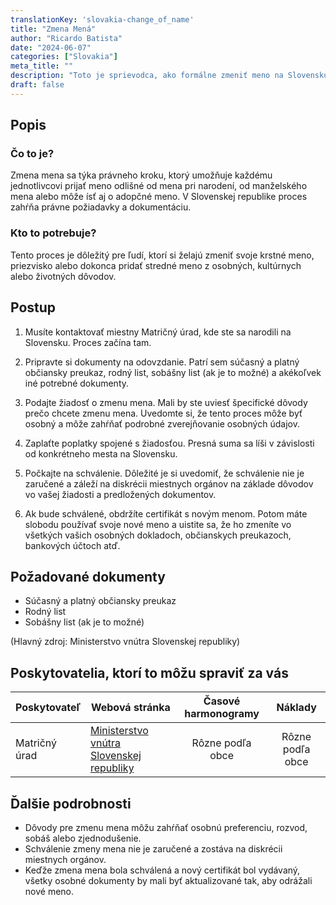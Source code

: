 ```yaml
---
translationKey: 'slovakia-change_of_name'
title: "Zmena Mená"
author: "Ricardo Batista"
date: "2024-06-07"
categories: ["Slovakia"]
meta_title: ""
description: "Toto je sprievodca, ako formálne zmeniť meno na Slovensku."
draft: false
---
```


## Popis
### Čo to je?
Zmena mena sa týka právneho kroku, ktorý umožňuje každému jednotlivcovi prijať meno odlišné od mena pri narodení, od manželského mena alebo môže ísť aj o adopčné meno. V Slovenskej republike proces zahŕňa právne požiadavky a dokumentáciu.

### Kto to potrebuje?
Tento proces je dôležitý pre ľudí, ktorí si želajú zmeniť svoje krstné meno, priezvisko alebo dokonca pridať stredné meno z osobných, kultúrnych alebo životných dôvodov.

## Postup

1. Musíte kontaktovať miestny Matričný úrad, kde ste sa narodili na Slovensku. Proces začína tam.

2. Pripravte si dokumenty na odovzdanie. Patrí sem súčasný a platný občiansky preukaz, rodný list, sobášny list (ak je to možné) a akékoľvek iné potrebné dokumenty.

3. Podajte žiadosť o zmenu mena. Mali by ste uviesť špecifické dôvody prečo chcete zmenu mena. Uvedomte si, že tento proces môže byť osobný a môže zahŕňať podrobné zverejňovanie osobných údajov.

4. Zaplaťte poplatky spojené s žiadosťou. Presná suma sa líši v závislosti od konkrétneho mesta na Slovensku.

5. Počkajte na schválenie. Dôležité je si uvedomiť, že schválenie nie je zaručené a záleží na diskrécii miestnych orgánov na základe dôvodov vo vašej žiadosti a predložených dokumentov.

6. Ak bude schválené, obdržíte certifikát s novým menom. Potom máte slobodu používať svoje nové meno a uistite sa, že ho zmeníte vo všetkých vašich osobných dokladoch, občianskych preukazoch, bankových účtoch atď.

## Požadované dokumenty
- Súčasný a platný občiansky preukaz
- Rodný list
- Sobášny list (ak je to možné)

(Hlavný zdroj: Ministerstvo vnútra Slovenskej republiky)

## Poskytovatelia, ktorí to môžu spraviť za vás

| Poskytovateľ        |     Webová stránka     |     Časové harmonogramy    |       Náklady      |
| --------------- | --------------- |  :-------------: | :-------------: |
| Matričný úrad      |  [Ministerstvo vnútra Slovenskej republiky](http://www.minv.sk/?)       |      Rôzne podľa obce      |        Rôzne podľa obce       |

## Ďalšie podrobnosti
- Dôvody pre zmenu mena môžu zahŕňať osobnú preferenciu, rozvod, sobáš alebo zjednodušenie.
- Schválenie zmeny mena nie je zaručené a zostáva na diskrécii miestnych orgánov.
- Keďže zmena mena bola schválená a nový certifikát bol vydávaný, všetky osobné dokumenty by mali byť aktualizované tak, aby odrážali nové meno.